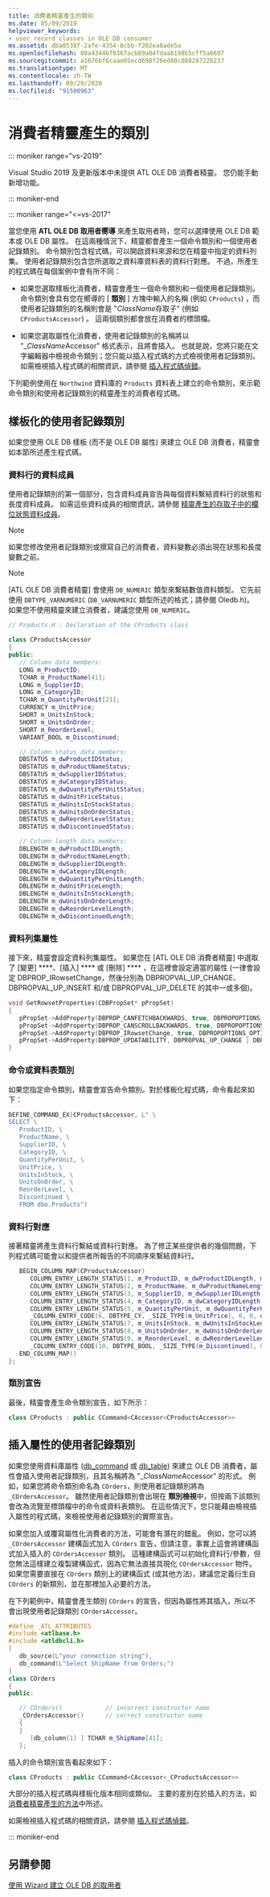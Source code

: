 ```yaml
---
title: 消費者精靈產生的類別
ms.date: 05/09/2019
helpviewer_keywords:
- user record classes in OLE DB consumer
ms.assetid: dba0538f-2afe-4354-8cbb-f202ea8ade5a
ms.openlocfilehash: 80a43446f0367acb89a04fdaa8198b5cff5a6697
ms.sourcegitcommit: a1676bf6caae05ecd698f26ed80c08828722b237
ms.translationtype: MT
ms.contentlocale: zh-TW
ms.lasthandoff: 09/29/2020
ms.locfileid: "91500963"
---
```

# <a name="consumer-wizard-generated-classes"></a>消費者精靈產生的類別

::: moniker range="vs-2019"

Visual Studio 2019 及更新版本中未提供 ATL OLE DB 消費者精靈。 您仍能手動新增功能。

::: moniker-end

::: moniker range="<=vs-2017"

當您使用 **ATL OLE DB 取用者嚮導** 來產生取用者時，您可以選擇使用 OLE DB 範本或 OLE DB 屬性。 在這兩種情況下，精靈都會產生一個命令類別和一個使用者記錄類別。 命令類別包含程式碼，可以開啟資料來源和您在精靈中指定的資料列集。 使用者記錄類別包含您所選取之資料庫資料表的資料行對應。 不過，所產生的程式碼在每個案例中會有所不同：

- 如果您選取樣板化消費者，精靈會產生一個命令類別和一個使用者記錄類別。 命令類別會具有您在嚮導的 [ **類別** ] 方塊中輸入的名稱 (例如 `CProducts`) ，而使用者記錄類別的名稱則會是 "*ClassName*存取子" (例如 `CProductsAccessor`) 。 這兩個類別都會放在消費者的標頭檔。

- 如果您選取屬性化消費者，使用者記錄類別的名稱將以 "_*ClassName*Accessor" 格式表示，且將會插入。 也就是說，您將只能在文字編輯器中檢視命令類別；您只能以插入程式碼的方式檢視使用者記錄類別。 如需檢視插入程式碼的相關資訊，請參閱 [插入程式碼偵錯](/visualstudio/debugger/how-to-debug-injected-code)。

下列範例使用在 `Northwind` 資料庫的 `Products` 資料表上建立的命令類別，來示範命令類別和使用者記錄類別的精靈產生的消費者程式碼。

## <a name="templated-user-record-classes"></a>樣板化的使用者記錄類別

如果您使用 OLE DB 樣板 (而不是 OLE DB 屬性) 來建立 OLE DB 消費者，精靈會如本節所述產生程式碼。

### <a name="column-data-members"></a>資料行的資料成員

使用者記錄類別的第一個部分，包含資料成員宣告與每個資料繫結資料行的狀態和長度資料成員。 如需這些資料成員的相關資訊，請參閱 [精靈產生的存取子中的欄位狀態資料成員](../../data/oledb/field-status-data-members-in-wizard-generated-accessors.md)。

> [!NOTE]
> 如果您修改使用者記錄類別或撰寫自己的消費者，資料變數必須出現在狀態和長度變數之前。

> [!NOTE]
> [ATL OLE DB 消費者精靈] 會使用 `DB_NUMERIC` 類型來繫結數值資料類型。 它先前使用 `DBTYPE_VARNUMERIC` (`DB_VARNUMERIC` 類型所述的格式；請參閱 Oledb.h)。 如果您不使用精靈來建立消費者，建議您使用 `DB_NUMERIC`。

```cpp
// Products.H : Declaration of the CProducts class

class CProductsAccessor
{
public:
   // Column data members:
   LONG m_ProductID;
   TCHAR m_ProductName[41];
   LONG m_SupplierID;
   LONG m_CategoryID;
   TCHAR m_QuantityPerUnit[21];
   CURRENCY m_UnitPrice;
   SHORT m_UnitsInStock;
   SHORT m_UnitsOnOrder;
   SHORT m_ReorderLevel;
   VARIANT_BOOL m_Discontinued;

   // Column status data members:
   DBSTATUS m_dwProductIDStatus;
   DBSTATUS m_dwProductNameStatus;
   DBSTATUS m_dwSupplierIDStatus;
   DBSTATUS m_dwCategoryIDStatus;
   DBSTATUS m_dwQuantityPerUnitStatus;
   DBSTATUS m_dwUnitPriceStatus;
   DBSTATUS m_dwUnitsInStockStatus;
   DBSTATUS m_dwUnitsOnOrderStatus;
   DBSTATUS m_dwReorderLevelStatus;
   DBSTATUS m_dwDiscontinuedStatus;

   // Column length data members:
   DBLENGTH m_dwProductIDLength;
   DBLENGTH m_dwProductNameLength;
   DBLENGTH m_dwSupplierIDLength;
   DBLENGTH m_dwCategoryIDLength;
   DBLENGTH m_dwQuantityPerUnitLength;
   DBLENGTH m_dwUnitPriceLength;
   DBLENGTH m_dwUnitsInStockLength;
   DBLENGTH m_dwUnitsOnOrderLength;
   DBLENGTH m_dwReorderLevelLength;
   DBLENGTH m_dwDiscontinuedLength;
```

### <a name="rowset-properties"></a>資料列集屬性

接下來，精靈會設定資料列集屬性。 如果您在 [ATL OLE DB 消費者精靈] 中選取了 [變更] ****、[插入] **** 或 [刪除] **** ，在這裡會設定適當的屬性 (一律會設定 DBPROP_IRowsetChange，然後分別為 DBPROPVAL_UP_CHANGE、DBPROPVAL_UP_INSERT 和/或 DBPROPVAL_UP_DELETE 的其中一或多個)。

```cpp
void GetRowsetProperties(CDBPropSet* pPropSet)
{
   pPropSet->AddProperty(DBPROP_CANFETCHBACKWARDS, true, DBPROPOPTIONS_OPTIONAL);
   pPropSet->AddProperty(DBPROP_CANSCROLLBACKWARDS, true, DBPROPOPTIONS_OPTIONAL);
   pPropSet->AddProperty(DBPROP_IRowsetChange, true, DBPROPOPTIONS_OPTIONAL);
   pPropSet->AddProperty(DBPROP_UPDATABILITY, DBPROPVAL_UP_CHANGE | DBPROPVAL_UP_INSERT | DBPROPVAL_UP_DELETE);
}
```

### <a name="command-or-table-class"></a>命令或資料表類別

如果您指定命令類別，精靈會宣告命令類別。對於樣板化程式碼，命令看起來如下：

```cpp
DEFINE_COMMAND_EX(CProductsAccessor, L" \
SELECT \
   ProductID, \
   ProductName, \
   SupplierID, \
   CategoryID, \
   QuantityPerUnit, \
   UnitPrice, \
   UnitsInStock, \
   UnitsOnOrder, \
   ReorderLevel, \
   Discontinued \
   FROM dbo.Products")
```

### <a name="column-map"></a>資料行對應

接著精靈將產生資料行繫結或資料行對應。 為了修正某些提供者的幾個問題，下列程式碼可能會以和提供者所報告的不同順序來繫結資料行。

```cpp
   BEGIN_COLUMN_MAP(CProductsAccessor)
      COLUMN_ENTRY_LENGTH_STATUS(1, m_ProductID, m_dwProductIDLength, m_dwProductIDStatus)
      COLUMN_ENTRY_LENGTH_STATUS(2, m_ProductName, m_dwProductNameLength, m_dwProductNameStatus)
      COLUMN_ENTRY_LENGTH_STATUS(3, m_SupplierID, m_dwSupplierIDLength, m_dwSupplierIDStatus)
      COLUMN_ENTRY_LENGTH_STATUS(4, m_CategoryID, m_dwCategoryIDLength, m_dwCategoryIDStatus)
      COLUMN_ENTRY_LENGTH_STATUS(5, m_QuantityPerUnit, m_dwQuantityPerUnitLength, m_dwQuantityPerUnitStatus)
      _COLUMN_ENTRY_CODE(6, DBTYPE_CY, _SIZE_TYPE(m_UnitPrice), 0, 0, offsetbuf(m_UnitPrice), offsetbuf(m_dwUnitPriceLength), offsetbuf(m_dwUnitPriceStatus))
      COLUMN_ENTRY_LENGTH_STATUS(7, m_UnitsInStock, m_dwUnitsInStockLength, m_dwUnitsInStockStatus)
      COLUMN_ENTRY_LENGTH_STATUS(8, m_UnitsOnOrder, m_dwUnitsOnOrderLength, m_dwUnitsOnOrderStatus)
      COLUMN_ENTRY_LENGTH_STATUS(9, m_ReorderLevel, m_dwReorderLevelLength, m_dwReorderLevelStatus)
      _COLUMN_ENTRY_CODE(10, DBTYPE_BOOL, _SIZE_TYPE(m_Discontinued), 0, 0, offsetbuf(m_Discontinued), offsetbuf(m_dwDiscontinuedLength), offsetbuf(m_dwDiscontinuedStatus))
   END_COLUMN_MAP()
};
```

### <a name="class-declaration"></a>類別宣告

最後，精靈會產生命令類別宣告，如下所示：

```cpp
class CProducts : public CCommand<CAccessor<CProductsAccessor>>
```

## <a name="attribute-injected-user-record-classes"></a>插入屬性的使用者記錄類別

如果您使用資料庫屬性 ([db_command](../../windows/attributes/db-command.md) 或 [db_table](../../windows/attributes/db-table.md)) 來建立 OLE DB 消費者，屬性會插入使用者記錄類別，且其名稱將為 "_*ClassName*Accessor" 的形式。 例如，如果您將命令類別命名為 `COrders`，則使用者記錄類別將為 `_COrdersAccessor`。 雖然使用者記錄類別會出現在 **類別檢視**中，但按兩下該類別會改為流覽至標頭檔中的命令或資料表類別。 在這些情況下，您只能藉由檢視插入屬性的程式碼，來檢視使用者記錄類別的實際宣告。

如果您加入或覆寫屬性化消費者的方法，可能會有潛在的錯亂。 例如，您可以將 `_COrdersAccessor` 建構函式加入 `COrders` 宣告，但請注意，事實上這會將建構函式加入插入的 `COrdersAccessor` 類別。 這種建構函式可以初始化資料行/參數，但您無法這樣建立複製建構函式，因為它無法直接具現化 `COrdersAccessor` 物件。 如果您需要直接在 `COrders` 類別上的建構函式 (或其他方法)，建議您定義衍生自 `COrders` 的新類別，並在那裡加入必要的方法。

在下列範例中，精靈會產生類別 `COrders` 的宣告，但因為屬性將其插入，所以不會出現使用者記錄類別 `COrdersAccessor`。

```cpp
#define _ATL_ATTRIBUTES
#include <atlbase.h>
#include <atldbcli.h>
[
   db_source(L"your connection string"),
   db_command(L"Select ShipName from Orders;")
]
class COrders
{
public:

   // COrders()            // incorrect constructor name
   _COrdersAccessor()      // correct constructor name
   {
   }
      [db_column(1) ] TCHAR m_ShipName[41];
   };
```

插入的命令類別宣告看起來如下：

```cpp
class CProducts : public CCommand<CAccessor<_CProductsAccessor>>
```

大部分的插入程式碼與樣板化版本相同或類似。 主要的差別在於插入的方法，如 [消費者精靈產生的方法](../../data/oledb/consumer-wizard-generated-methods.md)中所述。

如需檢視插入程式碼的相關資訊，請參閱 [插入程式碼偵錯](/visualstudio/debugger/how-to-debug-injected-code)。

::: moniker-end

## <a name="see-also"></a>另請參閱

[使用 Wizard 建立 OLE DB 的取用者](../../data/oledb/creating-an-ole-db-consumer-using-a-wizard.md)
